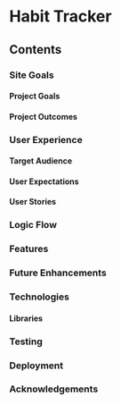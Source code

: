# Habit Tracker

## Contents

### Site Goals

#### Project Goals

#### Project Outcomes

### User Experience

#### Target Audience

#### User Expectations

#### User Stories

### Logic Flow

### Features

### Future Enhancements

### Technologies

#### Libraries

### Testing

### Deployment

### Acknowledgements
